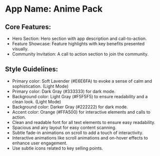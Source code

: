 # **App Name**: Anime Pack

## Core Features:

- Hero Section: Hero section with app description and call-to-action.
- Feature Showcase: Feature highlights with key benefits presented visually.
- Community Invitation: A call to action section to join the community.

## Style Guidelines:

- Primary color: Soft Lavender (#E6E6FA) to evoke a sense of calm and sophistication. (Light Mode)
- Primary color: Dark Gray (#333333) for dark mode.
- Background color: Light Gray (#F5F5F5) to ensure readability and a clean look. (Light Mode)
- Background color: Darker Gray (#222222) for dark mode.
- Accent color: Orange (#FFA500) for interactive elements and calls to action.
- Clean and readable font for all text elements to ensure easy readability.
- Spacious and airy layout for easy content scanning.
- Subtle fade-in animations on scroll to add a touch of interactivity.
- Interactive animations like scroll animations and on-hover effects to enhance user engagement.
- Use subtle icons related to key selling points.